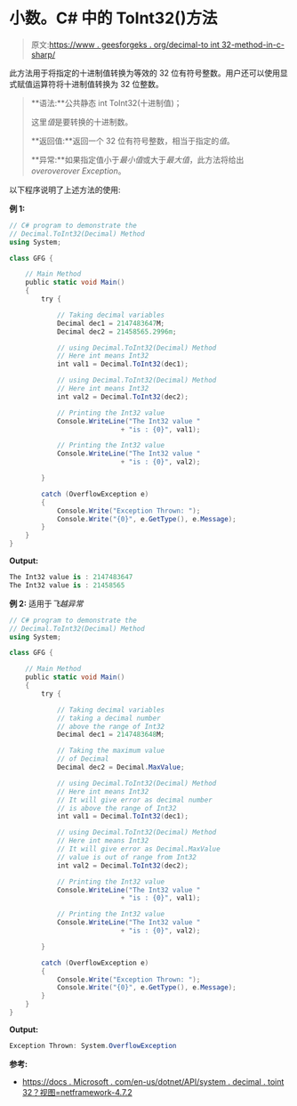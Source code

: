 # 小数。C# 中的 ToInt32()方法

> 原文:[https://www . geesforgeks . org/decimal-to int 32-method-in-c-sharp/](https://www.geeksforgeeks.org/decimal-toint32-method-in-c-sharp/)

此方法用于将指定的十进制值转换为等效的 32 位有符号整数。用户还可以使用显式赋值运算符将十进制值转换为 32 位整数。

> **语法:**公共静态 int ToInt32(十进制值)；
> 
> 这里*值*是要转换的十进制数。
> 
> **返回值:**返回一个 32 位有符号整数，相当于指定的*值*。
> 
> **异常:**如果指定值小于*最小值*或大于*最大值*，此方法将给出*overoverover Exception*。

以下程序说明了上述方法的使用:

**例 1:**

```cs
// C# program to demonstrate the
// Decimal.ToInt32(Decimal) Method
using System;

class GFG {

    // Main Method
    public static void Main()
    {
        try {

            // Taking decimal variables
            Decimal dec1 = 2147483647M;
            Decimal dec2 = 21458565.2996m;

            // using Decimal.ToInt32(Decimal) Method
            // Here int means Int32
            int val1 = Decimal.ToInt32(dec1);

            // using Decimal.ToInt32(Decimal) Method
            // Here int means Int32
            int val2 = Decimal.ToInt32(dec2);

            // Printing the Int32 value
            Console.WriteLine("The Int32 value "
                            + "is : {0}", val1);

            // Printing the Int32 value
            Console.WriteLine("The Int32 value "
                            + "is : {0}", val2);

        }

        catch (OverflowException e) 
        {
            Console.Write("Exception Thrown: ");
            Console.Write("{0}", e.GetType(), e.Message);
        }
    }
}
```

**Output:**

```cs
The Int32 value is : 2147483647
The Int32 value is : 21458565

```

**例 2:** 适用于*飞越异常*

```cs
// C# program to demonstrate the
// Decimal.ToInt32(Decimal) Method
using System;

class GFG {

    // Main Method
    public static void Main()
    {
        try {

            // Taking decimal variables
            // taking a decimal number 
            // above the range of Int32
            Decimal dec1 = 2147483648M;

            // Taking the maximum value 
            // of Decimal
            Decimal dec2 = Decimal.MaxValue;

            // using Decimal.ToInt32(Decimal) Method
            // Here int means Int32
            // It will give error as decimal number 
            // is above the range of Int32
            int val1 = Decimal.ToInt32(dec1);

            // using Decimal.ToInt32(Decimal) Method
            // Here int means Int32
            // It will give error as Decimal.MaxValue
            // value is out of range from Int32
            int val2 = Decimal.ToInt32(dec2);

            // Printing the Int32 value
            Console.WriteLine("The Int32 value "
                            + "is : {0}", val1);

            // Printing the Int32 value
            Console.WriteLine("The Int32 value "
                            + "is : {0}", val2);

        }

        catch (OverflowException e) 
        {
            Console.Write("Exception Thrown: ");
            Console.Write("{0}", e.GetType(), e.Message);
        }
    }
}
```

**Output:**

```cs
Exception Thrown: System.OverflowException

```

**参考:**

*   [https://docs . Microsoft . com/en-us/dotnet/API/system . decimal . toint 32？视图=netframework-4.7.2](https://docs.microsoft.com/en-us/dotnet/api/system.decimal.toint32?view=netframework-4.7.2)